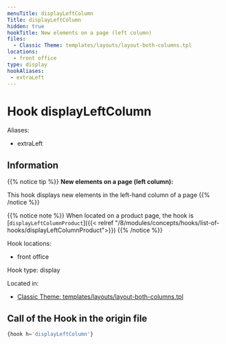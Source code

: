 ```yaml
---
menuTitle: displayLeftColumn
Title: displayLeftColumn
hidden: true
hookTitle: New elements on a page (left column)
files:
  - Classic Theme: templates/layouts/layout-both-columns.tpl
locations:
  - front office
type: display
hookAliases:
 - extraLeft
---
```


# Hook displayLeftColumn

Aliases: 
 - extraLeft

## Information

{{% notice tip %}}
**New elements on a page (left column):** 

This hook displays new elements in the left-hand column of a page
{{% /notice %}}

{{% notice note %}}
When located on a product page, the hook is [`displayLeftColumnProduct`]({{< relref "/8/modules/concepts/hooks/list-of-hooks/displayLeftColumnProduct">}})
{{% /notice %}}

Hook locations: 
  - front office

Hook type: display

Located in: 
  - [Classic Theme: templates/layouts/layout-both-columns.tpl](https://github.com/PrestaShop/classic-theme/blob/develop/templates/layouts/layout-both-columns.tpl)

## Call of the Hook in the origin file

```php
{hook h='displayLeftColumn'}
```